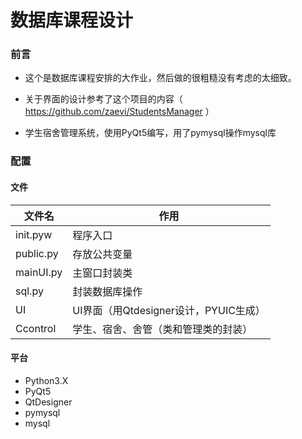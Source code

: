 # 数据库课程设计

### 前言

* 这个是数据库课程安排的大作业，然后做的很粗糙没有考虑的太细致。

* 关于界面的设计参考了这个项目的内容（ https://github.com/zaevi/StudentsManager ）

* 学生宿舍管理系统，使用PyQt5编写，用了pymysql操作mysql库

###  配置

#### 文件

| 文件名    | 作用                                  |
| --------- | ------------------------------------- |
| init.pyw  | 程序入口                              |
| public.py | 存放公共变量                          |
| mainUI.py | 主窗口封装类                          |
| sql.py    | 封装数据库操作                        |
| UI        | UI界面（用Qtdesigner设计，PYUIC生成） |
| Ccontrol  | 学生、宿舍、舍管（类和管理类的封装）  |

  #### 平台

* Python3.X
* PyQt5
* QtDesigner
* pymysql
* mysql

  

  

